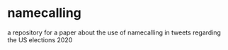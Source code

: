 # namecalling
a repository for a paper about the use of namecalling in tweets regarding the US elections 2020
